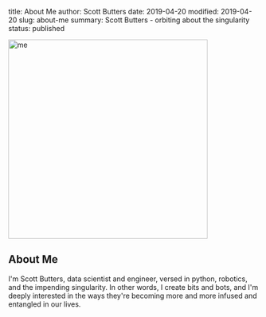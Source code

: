 title: About Me
author: Scott Butters
date: 2019-04-20
modified: 2019-04-20
slug: about-me
summary: Scott Butters - orbiting about the singularity
status: published

<img src="{static}/img/via_ferrata.jpg" alt="me" width="400"/>

## About Me

I'm Scott Butters, data scientist and engineer, versed in python, robotics, and the impending singularity.
In other words, I create bits and bots, and I'm deeply interested in the ways they're becoming more and more infused and entangled in our lives.